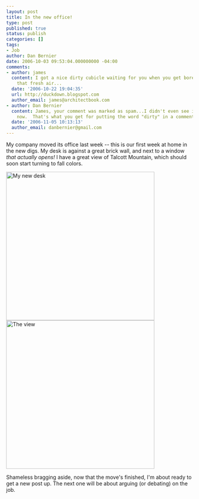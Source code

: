 ```yaml
---
layout: post
title: In the new office!
type: post
published: true
status: publish
categories: []
tags:
- Job
author: Dan Bernier
date: 2006-10-03 09:53:04.000000000 -04:00
comments:
- author: james
  content: I got a nice dirty cubicle waiting for you when you get bored with all
    that fresh air...
  date: '2006-10-22 19:04:35'
  url: http://duckdown.blogspot.com
  author_email: james@architectbook.com
- author: Dan Bernier
  content: James, your comment was marked as spam...I didn't even see it until just
    now.  That's what you get for putting the word "dirty" in a comment, I guess...  =)
  date: '2006-11-05 10:13:13'
  author_email: danbernier@gmail.com
---
```


My company moved its office last week -- this is our first week at home in the new digs.  My desk is against a great brick wall, and next to a window _that actually opens!_  I have a great view of Talcott Mountain, which should soon start turning to fall colors.

<div class='gallery'>
<img src="https://invisibleblocks.files.wordpress.com/2006/10/new_desk.jpg" alt="My new desk" width="400" />
<img src="https://invisibleblocks.files.wordpress.com/2006/10/the_view.jpg" alt="The view" width="400" />
</div>

Shameless bragging aside, now that the move's finished, I'm about ready to get a new post up.  The next one will be about arguing (or debating) on the job.
